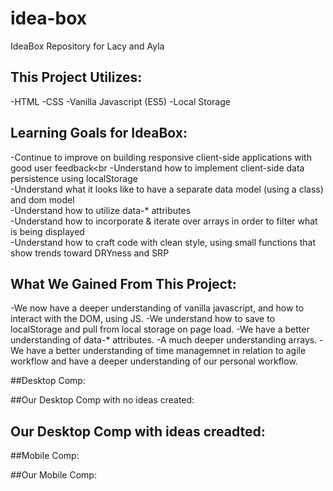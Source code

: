 # idea-box
IdeaBox Repository for Lacy and Ayla



## This Project Utilizes:
-HTML
-CSS
-Vanilla Javascript (ES5)
-Local Storage


## Learning Goals for IdeaBox:

-Continue to improve on building responsive client-side applications with good user feedback<br
-Understand how to implement client-side data persistence using localStorage<br>
-Understand what it looks like to have a separate data model (using a class) and dom model<br>
-Understand how to utilize data-* attributes<br>
-Understand how to incorporate & iterate over arrays in order to filter what is being displayed<br>
-Understand how to craft code with clean style, using small functions that show trends toward DRYness and SRP<br>

## What We Gained From This Project:

-We now have a deeper understanding of vanilla javascript, and how to interact with the DOM, using JS.
-We understand how to save to localStorage and pull from local storage on page load. 
-We have a better understanding of data-* attributes.
-A much deeper understanding arrays. 
-We have a better understanding of time managemnet in relation to agile workflow and have a deeper understanding of our personal workflow. 


##Desktop Comp:



##Our Desktop Comp with no ideas created:

## Our Desktop Comp with ideas creadted:

##Mobile Comp:

##Our Mobile Comp:

